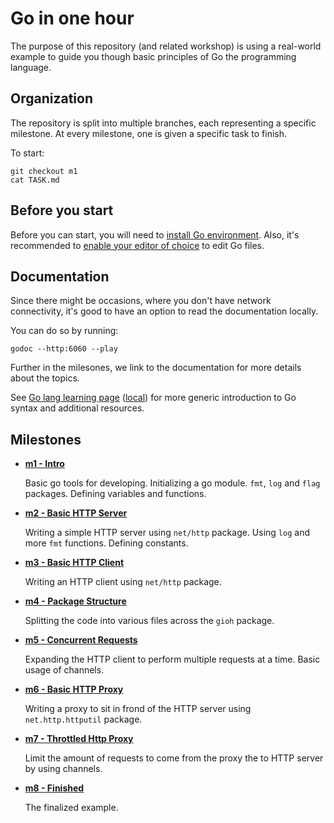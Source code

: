 # Go in one hour

The purpose of this repository (and related workshop) is using a real-world
example to guide you though basic principles of Go the programming language.


## Organization

The repository is split into multiple branches, each representing a specific
milestone. At every milestone, one is given a specific task to finish.

To start:

    git checkout m1
    cat TASK.md


## Before you start

Before you can start, you will need to [install Go environment](https://golang.org/doc/install). Also, it's
recommended to [enable your editor of choice](https://github.com/golang/go/wiki/IDEsAndTextEditorPlugins) to edit Go files.


## Documentation

Since there might be occasions, where you don't have network connectivity, it's
good to have an option to read the documentation locally.

You can do so by running:

    godoc --http:6060 --play

Further in the milesones, we link to the documentation for more details about
the topics.

See [Go lang learning page](https://golang.org/doc/#learning) ([local](http://localhost:6060/doc/#learning)) for more generic introduction to Go syntax and
additional resources.


## Milestones

-   **[m1 - Intro](https://github.com/iNecas/gioh/blob/m1/TASK.md)**

    Basic go tools for developing. Initializing a go module. `fmt`, `log` and
    `flag` packages. Defining variables and functions.

-   **[m2 - Basic HTTP Server](https://github.com/iNecas/gioh/blob/m2/TASK.md)**

    Writing a simple HTTP server using `net/http` package. Using `log` and more `fmt`
    functions. Defining constants.

-   **[m3 - Basic HTTP Client](https://github.com/iNecas/gioh/blob/m3/TASK.md)**

    Writing an HTTP client using `net/http` package.

-   **[m4 - Package Structure](https://github.com/iNecas/gioh/blob/m4/TASK.md)**

    Splitting the code into various files across the `gioh` package.

-   **[m5 - Concurrent Requests](https://github.com/iNecas/gioh/blob/m4/TASK.md)**

    Expanding the HTTP client to perform multiple requests at a time. Basic
    usage of channels.

-   **[m6 - Basic HTTP Proxy](https://github.com/iNecas/gioh/blob/m5/TASK.md)**

    Writing a proxy to sit in frond of the HTTP server using `net.http.httputil` package.

-   **[m7 - Throttled Http Proxy](https://github.com/iNecas/gioh/blob/m6/TASK.md)**

    Limit the amount of requests to come from the proxy the to HTTP server by using channels.

-   **[m8 - Finished](https://github.com/iNecas/gioh/blob/m8/TASK.md)**

    The finalized example.
